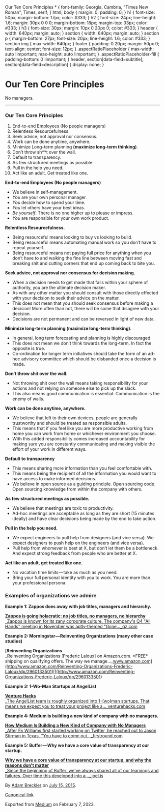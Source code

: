  Our Ten Core Principles \* { font-family: Georgia, Cambria, "Times New Roman", Times, serif; } html, body { margin: 0; padding: 0; } h1 { font-size: 50px; margin-bottom: 17px; color: #333; } h2 { font-size: 24px; line-height: 1.6; margin: 30px 0 0 0; margin-bottom: 18px; margin-top: 33px; color: #333; } h3 { font-size: 30px; margin: 10px 0 20px 0; color: #333; } header { width: 640px; margin: auto; } section { width: 640px; margin: auto; } section p { margin-bottom: 27px; font-size: 20px; line-height: 1.6; color: #333; } section img { max-width: 640px; } footer { padding: 0 20px; margin: 50px 0; text-align: center; font-size: 12px; } .aspectRatioPlaceholder { max-width: auto !important; max-height: auto !important; } .aspectRatioPlaceholder-fill { padding-bottom: 0 !important; } header, section\[data-field=subtitle\], section\[data-field=description\] { display: none; }

Our Ten Core Principles
=======================

No managers.

* * *

### Our Ten Core Principles

1.  End-to-end Employees (No people managers)
2.  Relentless Resourcefulness.
3.  Seek advice, not approval nor consensus.
4.  Work can be done anytime, anywhere.
5.  Minimize Long-term planning **(**maximize long-term thinking**)**.
6.  Don’t throw sh**t over the wall.
7.  Default to transparency.
8.  As few structured meetings as possible.
9.  Pull in the help you need.
10. Act like an adult. Get treated like one.

**End-to-end Employees (No people managers)**

* We believe in self-management.
* _You_ are your own personal manager.
* _You_ decide how to spend your time.
* _You_ let others have your best ideas.
* _Be yourself_. There is no one higher up to please or impress.
* _You_ are responsible for your own work product.

**Relentless Resourcefulness.**

* Being resourceful means looking to buy vs looking to build.
* Being resourceful means automating manual work so you don’t have to repeat yourself.
* Being resourceful means not paying full price for anything when you don’t have to and walking the fine line between moving fast and breaking shit and cutting corners that end up coming back to bite you.

**Seek advice, not approval nor consensus for decision making.**

* When a decision needs to get made that falls within your sphere of authority, you are the ultimate decision maker.
* As with any other matter you should consult with those directly effected with your decision to seek their advice on the matter.
* This does not mean that you should seek consensus before making a decision! More often than not, there will be some that disagree with your decision.
* Decisions are not permanent and can be reversed in light of new data.

**Minimize long-term planning (maximize long-term thinking).**

* In general, long term forecasting and planning is highly discouraged.
* This does not mean we don’t think towards the long-term. In fact the opposite is true.
* Co-ordination for longer term initiatives should take the form of an ad-hoc advisory committee which should be disbanded once a decision is made.

**Don’t throw shit over the wall.**

* Not throwing shit over the wall means taking responsibility for your actions and not relying on someone else to pick up the slack.
* This also means good communication is essential. Communication is the enemy of walls.

**Work can be done anytime, anywhere.**

* We believe that left to their own devices, people are generally trustworthy and should be treated as responsible adults.
* This means that if you feel like you are more productive working from home you can work from home or whichever environment you choose.
* With this added responsibility comes increased accountability for making sure you are constantly communicating and making visible the effort of your work in different ways.

**Default to transparency**

* This means sharing more information than you feel comfortable with.
* This means being the recipient of all the information you would want to have access to make informed decisions.
* We believe in open source as a guiding principle. Open sourcing code. Open sourcing knowledge from within the company with others.

**As few structured meetings as possible.**

* We believe that meetings are toxic to productivity.
* Ad-hoc meetings are acceptable as long as they are short (15 minutes ideally) and have clear decisions being made by the end to take action.

**Pull in the help you need.**

* We expect engineers to pull help from designers (and vice versa). We expect designers to push help on the engineers (and vice versa).
* Pull help from whomever is best at X, but don’t let them be a bottleneck. And expect strong feedback from people who are better at X.

**Act like an adult, get treated like one.**

* No vacation time limits — take as much as you need.
* Bring your full personal identity with you to work. You are more than your professional persona.

### Examples of organizations we admire

**Example 1: Zappos does away with job titles, managers and hierarchy.**

[**Zappos is going holacratic: no job titles, no managers, no hierarchy**  <br>_Zappos is known for its zany corporate culture. The company's Q4 "All Hands" meeting in November was aptly-themed "Gone…_qz.com](http://qz.com/161210/zappos-is-going-holacratic-no-job-titles-no-managers-no-hierarchy/)[](http://qz.com/161210/zappos-is-going-holacratic-no-job-titles-no-managers-no-hierarchy/)

**Example 2: Morningstar — Reinventing Organizations (many other case studies)**

[**Reinventing Organizations**  <br>_Reinventing Organizations \[Frederic Laloux\] on Amazon.com. \*FREE\* shipping on qualifying offers. The way we manage…_www.amazon.com](http://www.amazon.com/Reinventing-Organizations-Frederic-Laloux/dp/2960133501)[](http://www.amazon.com/Reinventing-Organizations-Frederic-Laloux/dp/2960133501)

**Example 3: 1-Wo-Man Startups at AngelList**

[**Venture Hacks**  <br>_The AngelList team is roughly organized into 1-(wo)man startups. That means we expect you to treat your project like a…_venturehacks.com](http://venturehacks.com/articles/1-wo-man-startups)[](http://venturehacks.com/articles/1-wo-man-startups)

**Example 4: Medium is building a new kind of company with no managers.**

[**How Medium Is Building a New Kind of Company with No Managers**  <br>_After Ev Williams first started working on Twitter, he reached out to Jason Stirman in Texas. "You have to come out…_firstround.com](http://firstround.com/article/How-Medium-is-building-a-new-kind-of-company-with-no-managers)[](http://firstround.com/article/How-Medium-is-building-a-new-kind-of-company-with-no-managers)

**Example 5: Buffer — Why we have a core value of transparency at our startup.**

[**Why we have a core value of transparency at our startup, and why the reasons don't matter**  <br>_Since the beginning of Buffer, we've always shared all of our learnings and failures. Over time this developed into a…_joel.is](http://joel.is/why-we-have-a-core-value-of-transparency-at-our-startup/)[](http://joel.is/why-we-have-a-core-value-of-transparency-at-our-startup/)

By [Adam Breckler](https://medium.com/@adambreckler) on [July 15, 2015](https://medium.com/p/28a2adffd370).

[Canonical link](https://medium.com/@adambreckler/our-ten-core-principles-28a2adffd370)

Exported from [Medium](https://medium.com) on February 7, 2023.